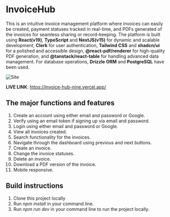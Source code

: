 # InvoiceHub

This is an intuitive invoice management platform where invoices can easily be created, payment statuses tracked in real-time, and PDFs generated of the invoices for seamless sharing or record-keeping. The platform is built using **React(v19)**, **TypeScript** and **NextJS(v15)** for dynamic and scalable development, **Clerk** for user authentication, **Tailwind CSS** and **shadcn/ui** for a polished and accessible design, **@react-pdf/renderer** for high-quality PDF generation, and **@tanstack/react-table** for handling advanced data management. For database operations, **Drizzle ORM** and **PostgreSQL** have been used.

<image src="https://github.com/StellaWanja/InvoiceHub/blob/main/public/site.png" alt="Site" />

**LIVE LINK**: https://invoice-hub-nine.vercel.app/

## The major functions and features
1. Create an account using either email and password or Google.
2. Verify using an email token if signing up via email and password.
3. Login using either email and password or Google.
4. View all invoices created.
5. Search functionality for the invoices.
6. Navigate through the dashboard using previous and next buttons.
7. Create an invoice.
8. Change the invoice statuses.
9. Delete an invoice.
10. Download a PDF version of the invoice.
11. Mobile responsive.

## Build instructions
1. Clone this project locally
2. Run *npm install* in your command line.
3. Run *npm run dev* in your command line to run the project locally.
